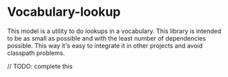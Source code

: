# Vocabulary-lookup
This model is a utility to do lookups in a vocabulary. This library is intended to be as small as possible and 
with the least number of dependencies possible. This way it's easy to integrate it in other projects 
and avoid classpath problems.

// TODO: complete this
